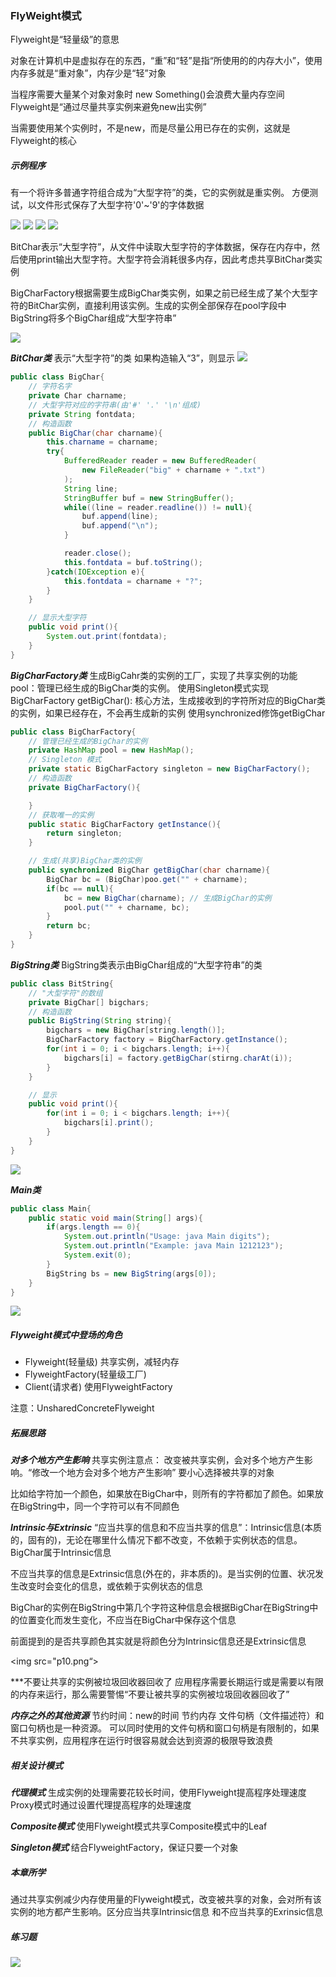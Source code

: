 ### FlyWeight模式
Flyweight是“轻量级”的意思

对象在计算机中是虚拟存在的东西，“重”和“轻”是指“所使用的的内存大小”，使用内存多就是“重对象”，内存少是“轻”对象

当程序需要大量某个对象对象时
new Something()会浪费大量内存空间
Flyweight是“通过尽量共享实例来避免new出实例”

当需要使用某个实例时，不是new，而是尽量公用已存在的实例，这就是Flyweight的核心

##### 示例程序
有一个将许多普通字符组合成为“大型字符”的类，它的实例就是重实例。
方便测试，以文件形式保存了大型字符'0'~'9'的字体数据

<img src="p2.png">
<img src="p3.png">
<img src="p4.png">

<img src="p5.png">

BitChar表示“大型字符”，从文件中读取大型字符的字体数据，保存在内存中，然后使用print输出大型字符。大型字符会消耗很多内存，因此考虑共享BitChar类实例

BigCharFactory根据需要生成BigChar类实例，如果之前已经生成了某个大型字符的BitChar实例，直接利用该实例。生成的实例全部保存在pool字段中
BigString将多个BigChar组成“大型字符串”

<img src="p6.png">

***BitChar类***
表示“大型字符”的类
如果构造输入“3”，则显示
<img src="p7.png">

```java
public class BigChar{
    // 字符名字
    private Char charname;
    // 大型字符对应的字符串(由'#' '.' '\n'组成)
    private String fontdata;
    // 构造函数
    public BigChar(char charname){
        this.charname = charname;
        try{
            BufferedReader reader = new BufferedReader(
                new FileReader("big" + charname + ".txt")
            );
            String line;
            StringBuffer buf = new StringBuffer();
            while((line = reader.readline()) != null){
                buf.append(line);
                buf.append("\n");
            }

            reader.close();
            this.fontdata = buf.toString();
        }catch(IOException e){
            this.fontdata = charname + "?";
        }
    }

    // 显示大型字符
    public void print(){
        System.out.print(fontdata);
    }
}
```

***BigCharFactory类***
生成BigCahr类的实例的工厂，实现了共享实例的功能
pool：管理已经生成的BigChar类的实例。
使用Singleton模式实现BigCharFactory
getBigChar(): 核心方法，生成接收到的字符所对应的BigChar类的实例，如果已经存在，不会再生成新的实例
使用synchronized修饰getBigChar

```java
public class BigCharFactory{
    // 管理已经生成的BigChar的实例
    private HashMap pool = new HashMap();
    // Singleton 模式
    private static BigCharFactory singleton = new BigCharFactory();
    // 构造函数
    private BigCharFactory(){

    }
    // 获取唯一的实例
    public static BigCharFactory getInstance(){
        return singleton;
    }

    // 生成(共享)BigChar类的实例
    public synchronized BigChar getBigChar(char charname){
        BigChar bc = (BigChar)poo.get("" + charname);
        if(bc == null){
            bc = new BigChar(charname); // 生成BigChar的实例
            pool.put("" + charname, bc);
        }
        return bc;
    }
}
```

***BigString类***
BigString类表示由BigChar组成的“大型字符串”的类
```java
public class BitString{
    // "大型字符"的数组
    private BigChar[] bigchars;
    // 构造函数
    public BigString(String string){
        bigchars = new BigChar[string.length()];
        BigCharFactory factory = BigCharFactory.getInstance();
        for(int i = 0; i < bigchars.length; i++){
            bigchars[i] = factory.getBigChar(stirng.charAt(i));
        }
    }

    // 显示
    public void print(){
        for(int i = 0; i < bigchars.length; i++){
            bigchars[i].print();
        }
    }
}
```

<img src="p8.png">

***Main类***
```java
public class Main{
    public static void main(String[] args){
        if(args.length == 0){
            System.out.println("Usage: java Main digits");
            System.out.println("Example: java Main 1212123");
            System.exit(0);
        }
        BigString bs = new BigString(args[0]);
    }
}
```
<img src="p9.png">

##### Flyweight模式中登场的角色
+ Flyweight(轻量级)
共享实例，减轻内存
+ FlyweightFactory(轻量级工厂)
+ Client(请求者)
使用FlyweightFactory

注意：UnsharedConcreteFlyweight

##### 拓展思路
***对多个地方产生影响***
共享实例注意点：
改变被共享实例，会对多个地方产生影响。“修改一个地方会对多个地方产生影响”
要小心选择被共享的对象

比如给字符加一个颜色，如果放在BigChar中，则所有的字符都加了颜色。如果放在BigString中，同一个字符可以有不同颜色

***Intrinsic与Extrinsic***
“应当共享的信息和不应当共享的信息”：Intrinsic信息(本质的，固有的)，无论在哪里什么情况下都不改变，不依赖于实例状态的信息。
BigChar属于Intrinsic信息

不应当共享的信息是Extrinsic信息(外在的，非本质的)。是当实例的位置、状况发生改变时会变化的信息，或依赖于实例状态的信息

BigChar的实例在BigString中第几个字符这种信息会根据BigChar在BigString中的位置变化而发生变化，不应当在BigChar中保存这个信息

前面提到的是否共享颜色其实就是将颜色分为Intrinsic信息还是Extrinsic信息

<img src="p10.png“>

***不要让共享的实例被垃圾回收器回收了
应用程序需要长期运行或是需要以有限的内存来运行，那么需要警惕“不要让被共享的实例被垃圾回收器回收了”

***内存之外的其他资源***
节约时间：new的时间
节约内存
文件句柄（文件描述符）和窗口句柄也是一种资源。
可以同时使用的文件句柄和窗口句柄是有限制的，如果不共享实例，应用程序在运行时很容易就会达到资源的极限导致浪费

##### 相关设计模式
***代理模式***
生成实例的处理需要花较长时间，使用Flyweight提高程序处理速度
Proxy模式时通过设置代理提高程序的处理速度

***Composite模式***
使用Flyweight模式共享Composite模式中的Leaf

***Singleton模式***
结合FlyweightFactory，保证只要一个对象

##### 本章所学
通过共享实例减少内存使用量的Flyweight模式，改变被共享的对象，会对所有该实例的地方都产生影响。区分应当共享Intrinsic信息
和不应当共享的Exrinsic信息

##### 练习题
<img src="p11.png">